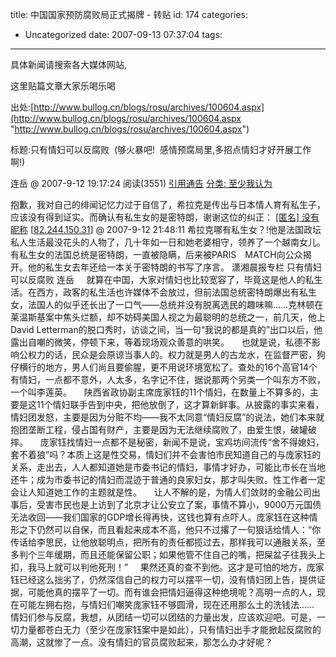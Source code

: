 title: 中国国家预防腐败局正式揭牌 -  转贴
id: 174
categories:
  - Uncategorized
date: 2007-09-13 07:37:04
tags:
---

<div id="msgcns!9697D6160EFEBC17!1270" class="bvMsg">

具体新闻请搜索各大媒体网站,

这里贴篇文章大家乐喝乐喝

出处:[http://www.bullog.cn/blogs/rosu/archives/100604.aspx](http://www.bullog.cn/blogs/rosu/archives/100604.aspx "http://www.bullog.cn/blogs/rosu/archives/100604.aspx")

标题:<a>只有情妇可以反腐败</a>  (够火暴吧!  感情预腐局里,多招点情妇才好开展工作啊!)

<a>连岳 @</a> <a>2007-9-12 19:17:24 </a><a>阅读(3551) </a>[引用通告](http://www.bullog.cn/blogs/rosu/trackbacks/100604.aspx) [分类: 至少我认为 ](http://www.bullog.cn/blogs/rosu/?cat=%e8%87%b3%e5%b0%91%e6%88%91%e8%ae%a4%e4%b8%ba) <p>抱歉，我对自己的绯闻记忆力过于自信了，希拉克是传出与日本情人育有私生子，应该没有得到证实。而确认有私生女的是密特朗，谢谢这位的纠正：
[[匿名] 没有昵称](http://www.bullog.cn/blogs/rosu/archives/Comments.aspx?uid=842f95b6-7752-49ed-8511-f9c43a753677) [[82.244.150.31](http://www.ip.cn/ip.php?q=82.244.150.31)] @ 2007-9-12 21:48:11 希拉克哪有私生女？!他是法国政坛私人生活最没花头的人物了，几十年如一日和她老婆相守，领养了一个越南女儿。
有私生女的法国总统是密特朗，一直被隐瞒，后来被PARIS　MATCH向公众揭开。他的私生女去年还给一本关于密特朗的书写了序言。
潇湘晨报专栏
只有情妇可以反腐败
连岳
    就算在中国，大家对情妇也比较宽容了，毕竟这是他人的私生活。在西方，政客的私生活也许媒体不会放过，但前法国总统密特朗爆出有私生女，法国人的似乎还长出了一口气——总统并没有脱离选民的趣味嘛……克林顿在莱温斯基案中焦头烂额，却不妨碍美国人视之为最聪明的总统之一，前几天，他上David Letterman的脱口秀时，访谈之间，当一句“我说的都是真的”出口以后，他露出自嘲的微笑，停顿下来，等着现场观众善意的哄笑。
    也就是说，私德不影响公权力的话，民众是会原谅当事人的。权力就是男人的古龙水，在监督严密，狗仔横行的地方，男人们尚且要偷腥，更不用说环境宽松了。查处的16个高官14个有情妇，一点都不意外，人太多，名字记不住，据说那两个另类一个叫东方不败，一个叫李莲英。
    陕西省政协副主席庞家钰的11个情妇，在数量上不算多的，主要是这11个情妇联手告到中央，把他放倒了，这才算新鲜事。从披露的事实来看，情妇团发怒，主要是因为分赃不均——我不太同意“情妇反腐”的说法，她们本来就抱团垄断工程，侵占国有财产，主要是因为无法继续腐败了，由爱生恨，破罐破摔。
    庞家钰找情妇一点都不是秘密，新闻不是说，宝鸡坊间流传“舍不得媳妇，套不着狼”吗？本质上这是性交易，情妇们并不会害怕市民知道自己的与庞家钰的关系，走出去，人人都知道她是市委书记的情妇，事情才好办，可能比市长在当地还牛；成为市委书记的情妇而混迹于普通的良家妇女，那才叫失败。性工作者一定会让人知道她工作的主题就是性。
    让人不解的是，为情人们敛财的金融公司出事后，受害市民也是上访到了北京才让公安立了案，事情不算小，9000万元国债无法收回——我们国家的GDP增长得再快，这钱也算有点吓人。庞家钰在这种情形之下仍然可以自保，而且看起来成本不高，他只不过撂了一句狠话给情人：“你传话给李思民，让他放聪明点，把所有的责任都揽过去，那样我可以通融关系，至多判个三年缓期，而且还能保留公职；如果他管不住自己的嘴，把屎盆子往我头上扣，我马上就可以判他死刑！”
    果然还真的查不到他。这才是可怕的地方，庞家钰已经这么拙劣了，仍然深信自己的权力可以摆平一切，没有情妇团上告，提供证据，可能他真的摆平了一切。而有谁会把情妇逼得这种绝境呢？高明一点的人，现在可能左拥右抱，与情妇们嘲笑庞家钰不够圆滑，现在还用那么土的洗钱法……
    情妇们参与反腐，我想，从团结一切可以团结的力量出发，应该欢迎吧。可是，一切力量都苍白无力（至少在庞家钰案中是如此），只有情妇出手才能掀起反腐败的高潮，这就惨了一点。没有情妇的官员腐败起来，那怎么办才好呢？
</div>